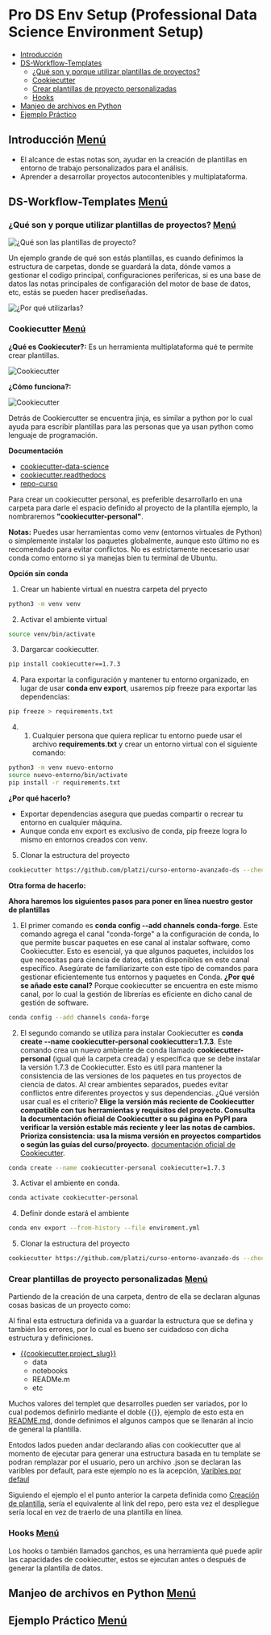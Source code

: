 # Pro DS Env Setup (Professional Data Science Environment Setup)
- [Introducción](#introducción-menú)
- [DS-Workflow-Templates](#ds-workflow-templates-menú)
    - [¿Qué son y porque utilizar plantillas de proyectos?](#qué-son-y-porque-utilizar-plantillas-de-proyectos-menú)
    - [Cookiecutter](#cookiecutter-menú)
    - [Crear plantillas de proyecto personalizadas](#crear-plantillas-de-proyecto-personalizadas-menú)
    - [Hooks](#hooks-menú)
- [Manjeo de archivos en Python](#manjeo-de-archivos-en-python-menú)
- [Ejemplo Práctico](#ejemplo-práctico-menú)


## Introducción [Menú](#pro-ds-env-setup-professional-data-science-environment-setup)
- El alcance de estas notas son, ayudar en la creación de plantillas en entorno de trabajo personalizados para el análisis.
- Aprender a desarrollar proyectos autocontenibles y multiplataforma.
## DS-Workflow-Templates [Menú](#pro-ds-env-setup-professional-data-science-environment-setup)
### ¿Qué son y porque utilizar plantillas de proyectos? [Menú](#pro-ds-env-setup-professional-data-science-environment-setup)
![¿Qué son las plantillas de proyecto?](/A03.Pro-DS-Env-Setup/A03-Pro-DS-Env-Setup-Imagenes/PlantillasQueSon.png)

Un ejemplo grande de qué son estás plantillas, es cuando definimos la estructura de carpetas, donde se guardará la data, dónde vamos a gestionar el codigo principal, configuraciones perifericas, si es una base de datos las notas principales de configaración del motor de base de datos, etc, estás se pueden hacer prediseñadas.

![¿Por qué utilizarlas?](/A03.Pro-DS-Env-Setup/A03-Pro-DS-Env-Setup-Imagenes/whyusethem.png)
###  Cookiecutter [Menú](#pro-ds-env-setup-professional-data-science-environment-setup)
**¿Qué es Cookiecuter?:** Es un herramienta multiplataforma qué te permite crear plantillas.

![Cookiecutter](/A03.Pro-DS-Env-Setup/A03-Pro-DS-Env-Setup-Imagenes/cookiecuter.png)

**¿Cómo funciona?:**

![Cookiecutter](/A03.Pro-DS-Env-Setup/A03-Pro-DS-Env-Setup-Imagenes/cookiecuter1.png)

Detrás de Cookiercutter se encuentra jinja, es similar a python por lo cual ayuda para escribir plantillas para las personas que ya usan python como lenguaje de programación.

**Documentación**
- [cookiecutter-data-science](https://cookiecutter-data-science.drivendata.org/)
- [cookiecutter.readthedocs](https://cookiecutter.readthedocs.io/en/1.7.2/README.html)
- [repo-curso](https://github.com/platzi/curso-entorno-avanzado-ds)

Para crear un cookiecutter personal, es preferible desarrollarlo en una carpeta para darle el espacio definido al proyecto de la plantilla ejemplo, la nombraremos **"cookiecutter-personal"**.

**Notas:** Puedes usar herramientas como venv (entornos virtuales de Python) o simplemente instalar los paquetes globalmente, aunque esto último no es recomendado para evitar conflictos. No es estrictamente necesario usar conda como entorno si ya manejas bien tu terminal de Ubuntu.

**Opción sin conda**
1. Crear un habiente virtual en nuestra carpeta del pryecto
```sh
python3 -m venv venv
```
2. Activar el ambiente virtual
```sh
source venv/bin/activate
```
3. Dargarcar cookiecutter.
```sh
pip install cookiecutter==1.7.3
```

4. Para exportar la configuración y mantener tu entorno organizado, en lugar de usar **conda env export**, usaremos pip freeze para exportar las dependencias:

```sh
pip freeze > requirements.txt
```

4. 1. Cualquier persona que quiera replicar tu entorno puede usar el archivo **requirements.txt** y crear un entorno virtual con el siguiente comando: 
```sh
python3 -m venv nuevo-entorno
source nuevo-entorno/bin/activate
pip install -r requirements.txt
```

**¿Por qué hacerlo?**
- Exportar dependencias asegura que puedas compartir o recrear tu entorno en cualquier máquina.
- Aunque conda env export es exclusivo de conda, pip freeze logra lo mismo en entornos creados con venv.

5. Clonar la estructura del proyecto
```sh
cookiecutter https://github.com/platzi/curso-entorno-avanzado-ds --checkout cookiecutter-personal-platzi
```

**Otra forma de hacerlo:**

**Ahora haremos los siguientes pasos para poner en línea nuestro gestor de plantillas**

1. El primer comando es **conda config --add channels conda-forge**. Este comando agrega el canal "conda-forge" a la configuración de conda, lo que permite buscar paquetes en ese canal al instalar software, como Cookiecutter. Esto es esencial, ya que algunos paquetes, incluidos los que necesitas para ciencia de datos, están disponibles en este canal específico. Asegúrate de familiarizarte con este tipo de comandos para gestionar eficientemente tus entornos y paquetes en Conda. **¿Por qué se añade este canal?** Porque cookiecutter se encuentra en este mismo canal, por lo cual la gestión de librerías es eficiente en dicho canal de gestión de software.
```sh
conda config --add channels conda-forge
```

2. El segundo comando se utiliza para instalar Cookiecutter es **conda create --name cookiecutter-personal cookiecutter=1.7.3**. Este comando crea un nuevo ambiente de conda llamado **cookiecutter-personal** (igual qué la carpeta creada) y especifica que se debe instalar la versión 1.7.3 de Cookiecutter. Esto es útil para mantener la consistencia de las versiones de los paquetes en tus proyectos de ciencia de datos. Al crear ambientes separados, puedes evitar conflictos entre diferentes proyectos y sus dependencias. ¿Qué versión usar cual es el criterio? **Elige la versión más reciente de Cookiecutter compatible con tus herramientas y requisitos del proyecto. Consulta la documentación oficial de Cookiecutter o su página en PyPI para verificar la versión estable más reciente y leer las notas de cambios. Prioriza consistencia: usa la misma versión en proyectos compartidos o según las guías del curso/proyecto.** [documentación oficial de Cookiecutter](https://cookiecutter.readthedocs.io/en/stable/).
```sh
conda create --name cookiecutter-personal cookiecutter=1.7.3
```

3. Activar el ambiente en conda.
```sh
conda activate cookiecutter-personal
```

4. Definir donde estará el ambiente
```sh
conda env export --from-history --file enviroment.yml
```

5. Clonar la estructura del proyecto
```sh
cookiecutter https://github.com/platzi/curso-entorno-avanzado-ds --checkout cookiecutter-personal-platzi
```
### Crear plantillas de proyecto personalizadas [Menú](#pro-ds-env-setup-professional-data-science-environment-setup)
Partiendo de la creación de una carpeta, dentro de ella se declaran algunas cosas basicas de un proyecto como:

Al final esta estructura definida va a guardar la estructura que se defina y también los errores, por lo cual es bueno ser cuidadoso con dicha estructura y definiciones.

- [{{cookiecutter.project_slug}}](/A03.Pro-DS-Env-Setup/Creación%20de%20plantilla/{{%20cookiecutter.project_slug%20}}/)
    - data
    - notebooks
    - READMe.m
    - etc

Muchos valores del templet que desarrolles pueden ser variados, por lo cual podemos definirlo mediante el doble {{}}, ejemplo de esto esta en [README.md](/A03.Pro-DS-Env-Setup/Creación%20de%20plantilla/README.md), donde definimos el algunos campos que se llenarán al incio de general la plantilla.

Entodos lados pueden andar declarando alias con cookiecutter que al momento de ejecutar para generar una estructura basada en tu template se podran remplazar por el usuario, pero un archivo .json se declaran las varibles por default, para este ejemplo no es la acepción, [Varibles por defaul](/A03.Pro-DS-Env-Setup/Creación%20de%20plantilla/cookiecutter.json)

Siguiendo el ejemplo el el punto anterior la carpeta definida como [Creación de plantilla](/A03.Pro-DS-Env-Setup/Creación%20de%20plantilla/), sería el equivalente al link del repo, pero esta vez el despliegue sería local en vez de traerlo de una plantilla en línea.
### Hooks [Menú](#pro-ds-env-setup-professional-data-science-environment-setup)
Los hooks o también llamados ganchos, es una herramienta qué puede aplir las capacidades de cookiecutter, estos se ejecutan antes o después de generar la plantilla de datos.

## Manjeo de archivos en Python [Menú](#pro-ds-env-setup-professional-data-science-environment-setup)

## Ejemplo Práctico [Menú](#pro-ds-env-setup-professional-data-science-environment-setup)
